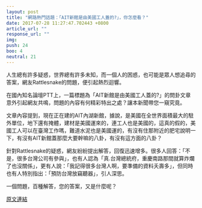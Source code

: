 ```yaml
---
layout: post
title: "網路熱門話題：「AIT新館是由美國工人蓋的?」，你怎麼看？"
date: 2017-07-28 11:27:47.702443 +0800
article_url: ""
response_url: ""
img: 
push: 24
boo: 4
neutral: 21
---
```


人生總有許多疑惑，世界總有許多未知，而一個人的困惑，也可能是眾人想追尋的答案，網友Rattlesnake的問題，便引起熱烈迴響。

在國內知名論壇PTT上，一篇標題為「AIT新館是由美國工人蓋的?」的問卦文章意外引起網友共鳴，問題的內容有何精彩特出之處？讓本新聞帶您一窺究竟。

文章內容提到，現在正在建的AIT內湖新館，據說，是美國在全世界面積最大的駐外單位，地下還有掩體，建材是美國運來的，連工人也是美國的，這真的假的，美國工人可以在臺灣工作嗎，難道水泥也是美國運的，有沒有住那附近的肥宅說明一下，有沒有AIT新館蓋那麼大要幹嘛的八卦，有沒有這方面的八卦？

針對Rattlesnake的疑惑，網友紛紛提出解答，回復迅速增多。很多人回答：「不是，很多台灣公司有參與」，也有人認為「真.台灣總統府，重慶南路那間就算炸爛了也沒關係」，更有人說：「我記得很多台灣人啊，要準備的資料夭壽多」，但同時也有人特別指出：「預防台灣放竊聽器」，引人深思。

一個問題，百種解答，您的答案，又是什麼呢？

<a href = "https://www.ptt.cc/bbs/Gossiping/M.1501167774.A.4BB.html">原文連結</a>

